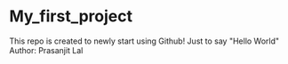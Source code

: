 # My_first_project
This repo is created to newly start using Github! Just to say "Hello World"
<br>
Author: Prasanjit Lal
